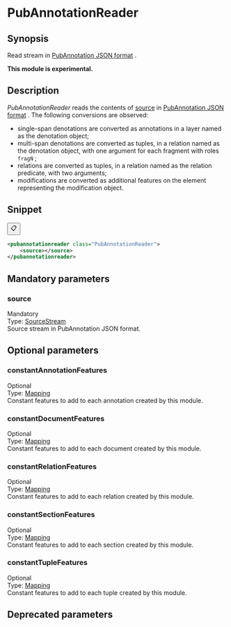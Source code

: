 <h1 class="module">PubAnnotationReader</h1>

## Synopsis

Read stream in [PubAnnotation JSON format](http://www.pubannotation.org/docs/annotation-format/) .

**This module is experimental.**

## Description

 *PubAnnotationReader* reads the contents of <a href="#source" class="param">source</a> in [PubAnnotation JSON format](http://www.pubannotation.org/docs/annotation-format/) . The following conversions are observed:
* single-span denotations are converted as annotations in a layer named as the denotation object;
* multi-span denotations are converted as tuples, in a relation named as the denotation object, with one argument for each fragment with roles `fragN` ;
* relations are converted as tuples, in a relation named as the relation predicate, with two arguments;
* modifications are converted as additional features on the element representing the modification object.



## Snippet



<button class="copy-code-button" title="Copy to clipboard" onclick="copy_code(this)">📋</button>
```xml
<pubannotationreader class="PubAnnotationReader">
    <source></source>
</pubannotationreader>
```

## Mandatory parameters

<h3 id="source" class="param">source</h3>

<div class="param-level param-level-mandatory">Mandatory
</div>
<div class="param-type">Type: <a href="../converter/fr.inra.maiage.bibliome.util.streams.SourceStream" class="converter">SourceStream</a>
</div>
Source stream in PubAnnotation JSON format.

## Optional parameters

<h3 id="constantAnnotationFeatures" class="param">constantAnnotationFeatures</h3>

<div class="param-level param-level-optional">Optional
</div>
<div class="param-type">Type: <a href="../converter/fr.inra.maiage.bibliome.alvisnlp.core.module.types.Mapping" class="converter">Mapping</a>
</div>
Constant features to add to each annotation created by this module.

<h3 id="constantDocumentFeatures" class="param">constantDocumentFeatures</h3>

<div class="param-level param-level-optional">Optional
</div>
<div class="param-type">Type: <a href="../converter/fr.inra.maiage.bibliome.alvisnlp.core.module.types.Mapping" class="converter">Mapping</a>
</div>
Constant features to add to each document created by this module.

<h3 id="constantRelationFeatures" class="param">constantRelationFeatures</h3>

<div class="param-level param-level-optional">Optional
</div>
<div class="param-type">Type: <a href="../converter/fr.inra.maiage.bibliome.alvisnlp.core.module.types.Mapping" class="converter">Mapping</a>
</div>
Constant features to add to each relation created by this module.

<h3 id="constantSectionFeatures" class="param">constantSectionFeatures</h3>

<div class="param-level param-level-optional">Optional
</div>
<div class="param-type">Type: <a href="../converter/fr.inra.maiage.bibliome.alvisnlp.core.module.types.Mapping" class="converter">Mapping</a>
</div>
Constant features to add to each section created by this module.

<h3 id="constantTupleFeatures" class="param">constantTupleFeatures</h3>

<div class="param-level param-level-optional">Optional
</div>
<div class="param-type">Type: <a href="../converter/fr.inra.maiage.bibliome.alvisnlp.core.module.types.Mapping" class="converter">Mapping</a>
</div>
Constant features to add to each tuple created by this module.

## Deprecated parameters

